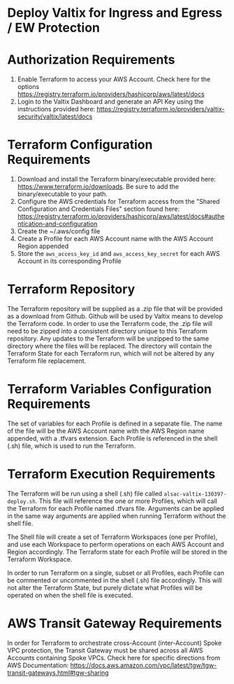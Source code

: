# Deploy Valtix for Ingress and Egress / EW Protection

# Authorization Requirements
1. Enable Terraform to access your AWS Account. Check here for the options https://registry.terraform.io/providers/hashicorp/aws/latest/docs
1. Login to the Valtix Dashboard and generate an API Key using the instructions provided here: https://registry.terraform.io/providers/valtix-security/valtix/latest/docs

# Terraform Configuration Requirements
1. Download and install the Terraform binary/executable provided here: https://www.terraform.io/downloads.  Be sure to add the binary/executable to your path.
1. Configure the AWS credentials for Terraform access from the  "Shared Configuration and Credentials Files" section found here: https://registry.terraform.io/providers/hashicorp/aws/latest/docs#authentication-and-configuration
  1. Create the ~/.aws/config file
  1. Create a Profile for each AWS Account name with the AWS Account Region appended
  1. Store the `aws_access_key_id` and `aws_access_key_secret` for each AWS Account in its corresponding Profile

# Terraform Repository
The Terraform repository will be supplied as a .zip file that will be provided as a download from Github.  Github will be used by Valtix means to develop the Terraform code.  In order to use the Terraform code, the .zip file will need to be zipped into a consistent directory unique to this Terraform repository.  Any updates to the Terraform will be unzipped to the same directory where the files will be replaced.  The directory will contain the Terraform State for each Terraform run, which will not be altered by any Terraform file replacement.

# Terraform Variables Configuration Requirements
The set of variables for each Profile is defined in a separate file.  The name of the file will be the AWS Account name with the AWS Region name appended, with a .tfvars extension.  Each Profile is referenced in the shell (.sh) file, which is used to run the Terraform.

# Terraform Execution Requirements
The Terraform will be run using a shell (.sh) file called `alsac-valtix-130397-deploy.sh`.  This file will reference the one or more Profiles, which will call the Terraform for each Profile named .tfvars file.  Arguments can be applied in the same way arguments are applied when running Terraform without the shell file.

The Shell file will create a set of Terraform Workspaces (one per Profile), and use each Workspace to perform operations on each AWS Account and Region accordingly.  The Terraform state for each Profile will be stored in the Terraform Workspace.

In order to run Terraform on a single, subset or all Profiles, each Profile can be commented or uncommented in the shell (.sh) file accordingly.  This will not alter the Terraform State, but purely dictate what Profiles will be operated on when the shell file is executed.

# AWS Transit Gateway Requirements
In order for Terraform to orchestrate cross-Account (inter-Account) Spoke VPC protection, the Transit Gateway must be shared across all AWS Accounts containing Spoke VPCs.  Check here for specific directions from AWS Documentation:  https://docs.aws.amazon.com/vpc/latest/tgw/tgw-transit-gateways.html#tgw-sharing